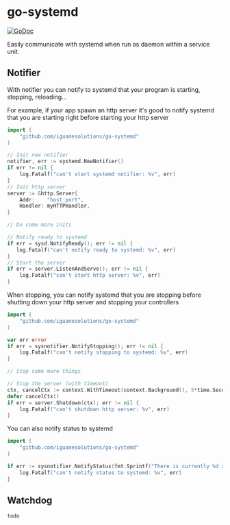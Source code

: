 # go-systemd

[![GoDoc](https://godoc.org/github.com/iguanesolutions/go-systemd?status.svg)](https://godoc.org/github.com/iguanesolutions/go-systemd)

Easily communicate with systemd when run as daemon within a service unit.

## Notifier

With notifier you can notify to systemd that your program is starting, stopping, reloading...

For example, if your app spawn an http server it's good to notify systemd that you are starting right before
starting your http server

```go
import (
    "github.com/iguanesolutions/go-systemd"
)

// Init new notifier
notifier, err := systemd.NewNotifier()
if err != nil {
    log.Fatalf("can't start systemd notifier: %v", err)
}
// Init http server
server := &http.Server{
    Addr:    "host:port",
    Handler: myHTTPHandler,
}

// Do some more inits

// Notify ready to systemd
if err = sysd.NotifyReady(); err != nil {
   log.Fatalf("can't notify ready to systemd: %v", err)
}
// Start the server
if err = server.ListenAndServe(); err != nil {
    log.Fatalf("can't start http server: %v", err)
}
```

When stopping, you can notify systemd that you are stopping before shutting down your http server
and stopping your controllers

```go
import (
    "github.com/iguanesolutions/go-systemd"
)

var err error
if err = sysnotifier.NotifyStopping(); err != nil {
    log.Fatalf("can't notify stopping to systemd: %v", err)
}

// Stop some more things

// Stop the server (with timeout)
ctx, cancelCtx := context.WithTimeout(context.Background(), 5*time.Second)
defer cancelCtx()
if err = server.Shutdown(ctx); err != nil {
    log.Fatalf("can't shutdown http server: %v", err)
}
```

You can also notify status to systemd

```go
import (
    "github.com/iguanesolutions/go-systemd"
)

if err := sysnotifier.NotifyStatus(fmt.Sprintf("There is currently %d active connections", activeConns)); err != nil {
    log.Fatalf("can't notify status to systemd: %v", err)
}
```

## Watchdog

`todo`
